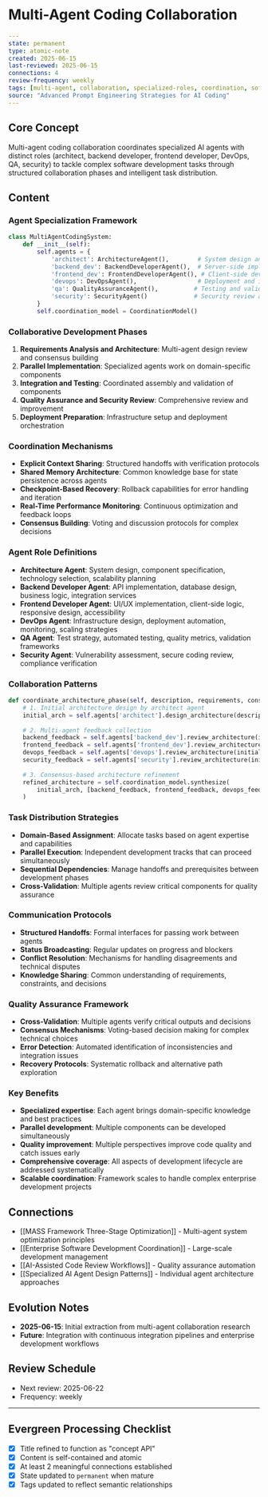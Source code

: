 # Multi-Agent Coding Collaboration

```yaml
---
state: permanent
type: atomic-note
created: 2025-06-15
last-reviewed: 2025-06-15
connections: 4
review-frequency: weekly
tags: [multi-agent, collaboration, specialized-roles, coordination, software-development]
source: "Advanced Prompt Engineering Strategies for AI Coding"
---
```

## Core Concept

Multi-agent coding collaboration coordinates specialized AI agents with distinct roles (architect, backend developer, frontend developer, DevOps, QA, security) to tackle complex software development tasks through structured collaboration phases and intelligent task distribution.

## Content

### Agent Specialization Framework
```python
class MultiAgentCodingSystem:
    def __init__(self):
        self.agents = {
            'architect': ArchitectureAgent(),        # System design and planning
            'backend_dev': BackendDeveloperAgent(),  # Server-side implementation
            'frontend_dev': FrontendDeveloperAgent(), # Client-side development
            'devops': DevOpsAgent(),                 # Deployment and infrastructure
            'qa': QualityAssuranceAgent(),          # Testing and validation
            'security': SecurityAgent()             # Security review and compliance
        }
        self.coordination_model = CoordinationModel()
```

### Collaborative Development Phases
1. **Requirements Analysis and Architecture**: Multi-agent design review and consensus building
2. **Parallel Implementation**: Specialized agents work on domain-specific components
3. **Integration and Testing**: Coordinated assembly and validation of components
4. **Quality Assurance and Security Review**: Comprehensive review and improvement
5. **Deployment Preparation**: Infrastructure setup and deployment orchestration

### Coordination Mechanisms
- **Explicit Context Sharing**: Structured handoffs with verification protocols
- **Shared Memory Architecture**: Common knowledge base for state persistence across agents
- **Checkpoint-Based Recovery**: Rollback capabilities for error handling and iteration
- **Real-Time Performance Monitoring**: Continuous optimization and feedback loops
- **Consensus Building**: Voting and discussion protocols for complex decisions

### Agent Role Definitions
- **Architecture Agent**: System design, component specification, technology selection, scalability planning
- **Backend Developer Agent**: API implementation, database design, business logic, integration services
- **Frontend Developer Agent**: UI/UX implementation, client-side logic, responsive design, accessibility
- **DevOps Agent**: Infrastructure design, deployment automation, monitoring, scaling strategies
- **QA Agent**: Test strategy, automated testing, quality metrics, validation frameworks
- **Security Agent**: Vulnerability assessment, secure coding review, compliance verification

### Collaboration Patterns
```python
def coordinate_architecture_phase(self, description, requirements, constraints):
    # 1. Initial architecture design by architect agent
    initial_arch = self.agents['architect'].design_architecture(description, requirements, constraints)
    
    # 2. Multi-agent feedback collection
    backend_feedback = self.agents['backend_dev'].review_architecture(initial_arch, focus='backend_feasibility')
    frontend_feedback = self.agents['frontend_dev'].review_architecture(initial_arch, focus='frontend_implementation')
    devops_feedback = self.agents['devops'].review_architecture(initial_arch, focus='deployment_operations')
    security_feedback = self.agents['security'].review_architecture(initial_arch, focus='security_compliance')
    
    # 3. Consensus-based architecture refinement
    refined_architecture = self.coordination_model.synthesize(
        initial_arch, [backend_feedback, frontend_feedback, devops_feedback, security_feedback]
    )
```

### Task Distribution Strategies
- **Domain-Based Assignment**: Allocate tasks based on agent expertise and capabilities
- **Parallel Execution**: Independent development tracks that can proceed simultaneously
- **Sequential Dependencies**: Manage handoffs and prerequisites between development phases
- **Cross-Validation**: Multiple agents review critical components for quality assurance

### Communication Protocols
- **Structured Handoffs**: Formal interfaces for passing work between agents
- **Status Broadcasting**: Regular updates on progress and blockers
- **Conflict Resolution**: Mechanisms for handling disagreements and technical disputes
- **Knowledge Sharing**: Common understanding of requirements, constraints, and decisions

### Quality Assurance Framework
- **Cross-Validation**: Multiple agents verify critical outputs and decisions
- **Consensus Mechanisms**: Voting-based decision making for complex technical choices
- **Error Detection**: Automated identification of inconsistencies and integration issues
- **Recovery Protocols**: Systematic rollback and alternative path exploration

### Key Benefits
- **Specialized expertise**: Each agent brings domain-specific knowledge and best practices
- **Parallel development**: Multiple components can be developed simultaneously
- **Quality improvement**: Multiple perspectives improve code quality and catch issues early
- **Comprehensive coverage**: All aspects of development lifecycle are addressed systematically
- **Scalable coordination**: Framework scales to handle complex enterprise development projects

## Connections

- [[MASS Framework Three-Stage Optimization]] - Multi-agent system optimization principles
- [[Enterprise Software Development Coordination]] - Large-scale development management
- [[AI-Assisted Code Review Workflows]] - Quality assurance automation
- [[Specialized AI Agent Design Patterns]] - Individual agent architecture approaches

## Evolution Notes

- **2025-06-15**: Initial extraction from multi-agent collaboration research
- **Future**: Integration with continuous integration pipelines and enterprise development workflows

## Review Schedule

- Next review: 2025-06-22
- Frequency: weekly

---

## Evergreen Processing Checklist

- [x] Title refined to function as "concept API"
- [x] Content is self-contained and atomic
- [x] At least 2 meaningful connections established
- [x] State updated to `permanent` when mature
- [x] Tags updated to reflect semantic relationships